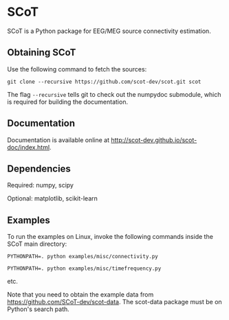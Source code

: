 SCoT
====

SCoT is a Python package for EEG/MEG source connectivity estimation.


Obtaining SCoT
--------------
Use the following command to fetch the sources:

    git clone --recursive https://github.com/scot-dev/scot.git scot

The flag `--recursive` tells git to check out the numpydoc submodule, which is required for building the documentation.


Documentation
-------------
Documentation is available online at http://scot-dev.github.io/scot-doc/index.html.


Dependencies
------------
Required: numpy, scipy

Optional: matplotlib, scikit-learn


Examples
--------
To run the examples on Linux, invoke the following commands inside the SCoT main directory:

    PYTHONPATH=. python examples/misc/connectivity.py

    PYTHONPATH=. python examples/misc/timefrequency.py

etc.


Note that you need to obtain the example data from https://github.com/SCoT-dev/scot-data. The scot-data package must be on Python's search path.
